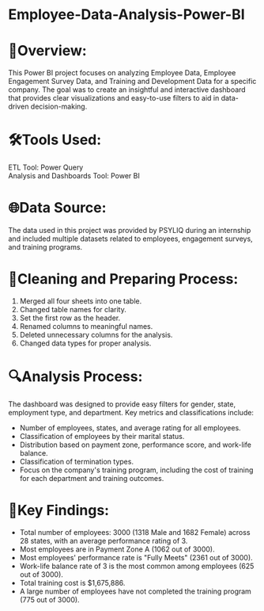# Employee-Data-Analysis-Power-BI
# 📝Overview:
This Power BI project focuses on analyzing Employee Data, Employee Engagement Survey Data, and Training and Development Data for a specific company. The goal was to create an insightful and interactive dashboard that provides clear visualizations and easy-to-use filters to aid in data-driven decision-making.
# 🛠️Tools Used:
ETL Tool: Power Query <br />
Analysis and Dashboards Tool: Power BI
# 🌐Data Source:
The data used in this project was provided by PSYLIQ during an internship and included multiple datasets related to employees, engagement surveys, and training programs.
# 🧹Cleaning and Preparing Process:
1. Merged all four sheets into one table. <br />
2. Changed table names for clarity. <br />
3. Set the first row as the header. <br />
4. Renamed columns to meaningful names. <br />
5. Deleted unnecessary columns for the analysis. <br />
6. Changed data types for proper analysis. <br />
# 🔍Analysis Process:
The dashboard was designed to provide easy filters for gender, state, employment type, and department. Key metrics and classifications include:<br />
* Number of employees, states, and average rating for all employees. <br />
* Classification of employees by their marital status. <br />
* Distribution based on payment zone, performance score, and work-life balance. <br />
* Classification of termination types. <br />
* Focus on the company's training program, including the cost of training for each department and training outcomes. <br />
# 📌Key Findings:
* Total number of employees: 3000 (1318 Male and 1682 Female) across 28 states, with an average performance rating of 3. <br />
* Most employees are in Payment Zone A (1062 out of 3000). <br />
* Most employees' performance rate is "Fully Meets" (2361 out of 3000). <br />
* Work-life balance rate of 3 is the most common among employees (625 out of 3000). <br />
* Total training cost is $1,675,886. <br />
* A large number of employees have not completed the training program (775 out of 3000). <br />
